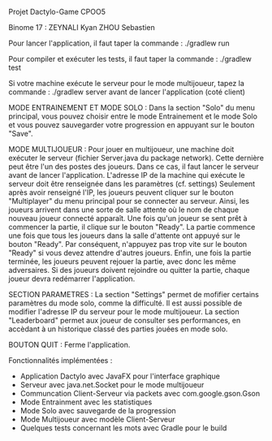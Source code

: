 Projet Dactylo-Game CPOO5

Binome 17 : 
ZEYNALI Kyan
ZHOU Sebastien

Pour lancer l'application, il faut taper la commande :
./gradlew run

Pour compiler et exécuter les tests, il faut taper la commande :
./gradlew test

Si votre machine exécute le serveur pour le mode multijoueur, tapez la commande :
./gradlew server
avant de lancer l'application (coté client)

MODE ENTRAINEMENT ET MODE SOLO :
Dans la section "Solo" du menu principal, vous pouvez choisir entre le mode Entrainement et le mode Solo 
et vous pouvez sauvegarder votre progression en appuyant sur le bouton "Save".

MODE MULTIJOUEUR :
Pour jouer en multijoueur, une machine doit exécuter le serveur (fichier Server.java du package network).
Cette dernière peut être l'un des postes des joueurs. Dans ce cas, il faut lancer le serveur avant de lancer l'application.
L'adresse IP de la machine qui exécute le serveur doit être renseignée dans les paramètres (cf. settings)
Seulement après avoir renseigné l'IP, les joueurs peuvent cliquer sur le bouton "Multiplayer" du menu principal pour se connecter au serveur.
Ainsi, les joueurs arrivent dans une sorte de salle attente où le nom de chaque nouveau joueur connecté apparaît.
Une fois qu'un joueur se sent prêt à commencer la partie, il clique sur le bouton "Ready".
La partie commence une fois que tous les joueurs dans la salle d'attente ont appuyé sur le bouton "Ready".
Par conséquent, n'appuyez pas trop vite sur le bouton "Ready" si vous devez attendre d'autres joueurs.
Enfin, une fois la partie terminée, les joueurs peuvent rejouer la partie, avec donc les même adversaires.
Si des joueurs doivent rejoindre ou quitter la partie, chaque joueur devra redémarrer l'application.

SECTION PARAMETRES :
La section "Settings" permet de mofifier certains paramètres du mode solo, comme la difficulté.
Il est aussi possible de modifier l'adresse IP du serveur pour le mode multijoueur.
La section "Leaderboard" permet aux joueur de consulter ses performances,
en accèdant à un historique classé des parties jouées en mode solo.

BOUTON QUIT :
Ferme l'application.

Fonctionnalités implémentées :

- Application Dactylo avec JavaFX pour l'interface graphique
- Serveur avec java.net.Socket pour le mode multijoueur
- Communcation Client-Serveur via packets avec com.google.gson.Gson
- Mode Entrainment avec les statistiques
- Mode Solo avec sauvegarde de la progression
- Mode Multijoueur avec modèle Client-Serveur
- Quelques tests concernant les mots avec Gradle pour le build

